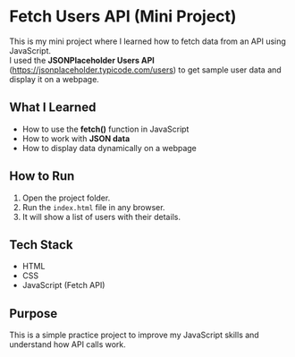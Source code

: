 # Fetch Users API (Mini Project)

This is my mini project where I learned how to fetch data from an API using JavaScript.  
I used the **JSONPlaceholder Users API** (https://jsonplaceholder.typicode.com/users) to get sample user data and display it on a webpage.

## What I Learned
- How to use the **fetch()** function in JavaScript
- How to work with **JSON data**
- How to display data dynamically on a webpage



## How to Run
1. Open the project folder.
2. Run the `index.html` file in any browser.
3. It will show a list of users with their details.



## Tech Stack
- HTML  
- CSS  
- JavaScript (Fetch API)


## Purpose
This is a simple practice project to improve my JavaScript skills and understand how API calls work.
